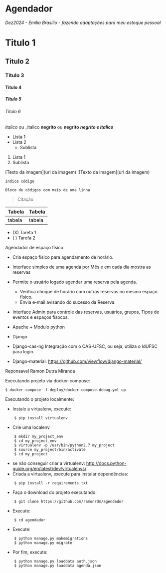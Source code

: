 Agendador
=========
<em>Dez2024 - Emilia Brasilio - fazendo adaptações para meu estoque pessoal</em>
<!-- Cabeçalho--> 
# Titulo 1 
## Titulo 2 
### Titulo 3 
#### Titulo 4 
##### Titulo 5 
###### Titulo 6
*italico* ou _italico
**negrito** ou __negrito__
___negrito e italico___

- Lista 1 
- Lista 2
   - Sublista

1. Lista 1
  1. Sublista

[Texto da imagem](url da imagem) <!-- Cria link para a imagem-->
![Texto da imagem](url da imagem) <!-- insere a imagem no arquivo -->

`indica código`

``` Bloco de códigos com mais de uma linha ```

> Citação

|Tabela | Tabela|
|-------|-------|
|tabela |tabela |

- (X) Tarefa 1 <br>
- ( ) Tarefa 2
 
Agendador de espaço físico

+ Cria espaço físico para agendamento de horário.
+ Interface simples de uma agenda por Mês e em cada dia mostra as reservas
+ Permite o usuário logado agendar uma reserva pela agenda.
    + Verifica choque de horário com outras reservas no mesmo espaço físico.
    + Envia e-mail avisando do sucesso da Reserva.
+ Interface Admin para controle das reservas, usuários, grupos, Tipos de eventos e espaços físocos.

 + Apache + Modulo python 
 + Django 
 + Django-cas-ng
     Integração com o CAS-UFSC, ou seja, utiliza o IdUFSC para login.
 + Django-material:
    https://github.com/viewflow/django-material/

Reponsavel Ramon Dutra Miranda

Executando projeto via docker-compose:
```
$ docker-compose -f deploy/docker-compose.debug.yml up
```

Executando o projeto localmente:
+ Instale a virtualenv, execute:
```
    $ pip install virtualenv
```
+ Crie uma localenv
```
    $ mkdir my_project_env
    $ cd my_project_env
    $ virtualenv -p /usr/bin/python2.7 my_project
    $ source my_project/bin/activate
    $ cd my_project
```
+ se não conseguir criar a virtualenv: http://docs.python-guide.org/en/latest/dev/virtualenvs/
+ Criada a virtualenv, execute para instalar dependências:
```
    $ pip install -r requirements.txt
```
+ Faça o download do projeto executando:
```
    $ git clone https://github.com/ramonrdm/agendador
```
+ Execute:
```
    $ cd agendador
```
+ Execute: 
```
    $ python manage.py makemigrations
    $ python manage.py migrate
```
+ Por fim, execute:
```
    $ python manage.py loaddata auth.json
    $ python manage.py loaddata agenda.json
```
